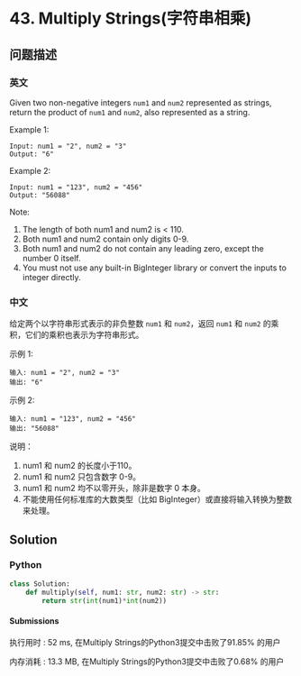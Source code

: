 # 43. Multiply Strings(字符串相乘)
## 问题描述
### 英文
Given two non-negative integers `num1` and `num2` represented as strings, return the product of `num1` and `num2`, also represented as a string.

Example 1:
```
Input: num1 = "2", num2 = "3"
Output: "6"
```

Example 2:
```
Input: num1 = "123", num2 = "456"
Output: "56088"
```

Note:

1. The length of both num1 and num2 is < 110.
2. Both num1 and num2 contain only digits 0-9.
3. Both num1 and num2 do not contain any leading zero, except the number 0 itself.
4. You must not use any built-in BigInteger library or convert the inputs to integer directly.

### 中文
给定两个以字符串形式表示的非负整数 `num1` 和 `num2`，返回 `num1` 和 `num2` 的乘积，它们的乘积也表示为字符串形式。

示例 1:
```
输入: num1 = "2", num2 = "3"
输出: "6"
```

示例 2:
```
输入: num1 = "123", num2 = "456"
输出: "56088"
```

说明：

1. num1 和 num2 的长度小于110。
2. num1 和 num2 只包含数字 0-9。
3. num1 和 num2 均不以零开头，除非是数字 0 本身。
4. 不能使用任何标准库的大数类型（比如 BigInteger）或直接将输入转换为整数来处理。

## Solution
### Python
```python
class Solution:
    def multiply(self, num1: str, num2: str) -> str:
        return str(int(num1)*int(num2))
```

#### Submissions
执行用时 : 52 ms, 在Multiply Strings的Python3提交中击败了91.85% 的用户

内存消耗 : 13.3 MB, 在Multiply Strings的Python3提交中击败了0.68% 的用户